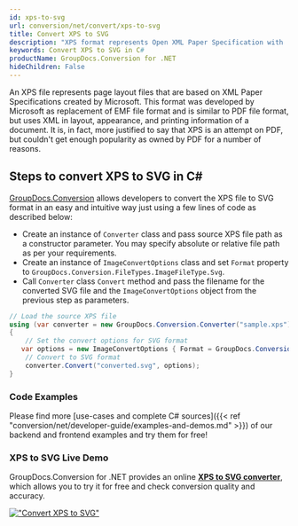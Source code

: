 ```yaml
---
id: xps-to-svg
url: conversion/net/convert/xps-to-svg
title: Convert XPS to SVG
description: "XPS format represents Open XML Paper Specification with .xps extension. Learn how to convert XPS to SVG file programmatically in C# language using GroupDocs.Conversion for .NET library."
keywords: Convert XPS to SVG in C#
productName: GroupDocs.Conversion for .NET
hideChildren: False
---
```


An XPS file represents page layout files that are based on XML Paper Specifications created by Microsoft. This format was developed by Microsoft as replacement of EMF file format and is similar to PDF file format, but uses XML in layout, appearance, and printing information of a document. It is, in fact, more justified to say that XPS is an attempt on PDF, but couldn't get enough popularity as owned by PDF for a number of reasons.

## Steps to convert XPS to SVG in C#

[GroupDocs.Conversion](https://products.groupdocs.com/conversion/net) allows developers to convert the XPS file to SVG format in an easy and intuitive way just using a few lines of code as described below:

* Create an instance of `Converter` class and pass source XPS file path as a constructor parameter. You may specify absolute or relative file path as per your requirements. 
* Create an instance of `ImageConvertOptions` class and set `Format` property to `GroupDocs.Conversion.FileTypes.ImageFileType.Svg`.
* Call `Converter` class `Convert` method and pass the filename for the converted SVG file and the `ImageConvertOptions` object from the previous step as parameters.

```csharp
// Load the source XPS file
using (var converter = new GroupDocs.Conversion.Converter("sample.xps"))
{
    // Set the convert options for SVG format
   var options = new ImageConvertOptions { Format = GroupDocs.Conversion.FileTypes.ImageFileType.Svg };
    // Convert to SVG format
    converter.Convert("converted.svg", options);
}
```

### Code Examples

Please find more [use-cases and complete C# sources]({{< ref "conversion/net/developer-guide/examples-and-demos.md" >}}) of our backend and frontend examples and try them for free!

### XPS to SVG Live Demo

GroupDocs.Conversion for .NET provides an online [**XPS to SVG converter**](https://products.groupdocs.app/conversion/xps-to-svg), which allows you to try it for free and check conversion quality and accuracy.

[!["Convert XPS to SVG"](conversion/net/images/convert-to-svg/convert-xps-to-svg.png)](https://products.groupdocs.app/conversion/xps-to-svg)